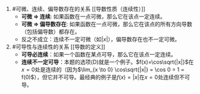  1. #可微、连续、偏导数存在的关系  [[导数性质（连续性）]] 
	*   **可微 $\Rightarrow$ 连续**: 如果函数在一点可微，那么它在该点一定连续。
    *   **可微 $\Rightarrow$ 偏导数存在**: 如果函数在一点可微，那么它在该点的所有方向导数（包括偏导数）都存在。
    *   反之不成立：连续不一定可微（如$|x|$），偏导数存在也不一定可微。
2. #可导性与连续性的关系  [[导数的定义]] 
	*  **可导必连续**：如果一个函数在某点可导，那么它在该点一定连续。
    *   **连续不一定可导**：本题的选项(D)就是一个例子。$f(x)=\cos\sqrt{|x|}$在$x=0$处是连续的（因为$\lim_{x \to 0} \cos\sqrt{|x|} = \cos 0 = 1 = f(0)$），但它并不可导。最经典的例子是$f(x)=|x|$在$x=0$处连续但不可导。
